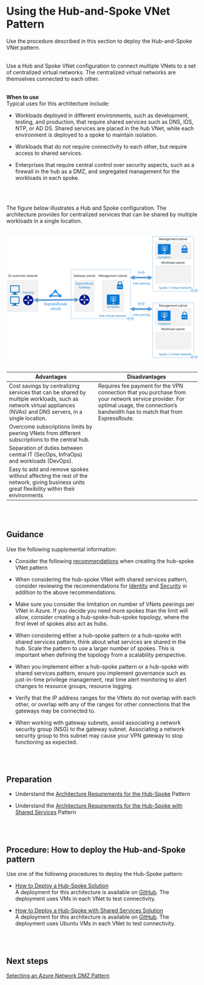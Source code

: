 # Using the Hub-and-Spoke VNet Pattern
Use the procedure described in this section to deploy the Hub-and-Spoke VNet pattern.
<br />
<br />

Use a Hub and Spoke VNet configuration to connect multiple VNets to a set of centralized virtual networks. The centralized virtual networks are themselves connected to each other.
<br />
<br />

**When to use**  
Typical uses for this architecture include:

- Workloads deployed in different environments, such as development, testing, and production, that require shared services such as DNS, IDS, NTP, or AD DS. Shared services are placed in the hub VNet, while each environment is deployed to a spoke to maintain isolation.
	
- Workloads that do not require connectivity to each other, but require access to shared services.
- Enterprises that require central control over security aspects, such as a firewall in the hub as a DMZ, and segregated management for the workloads in each spoke.
<br />
<br />

The figure below illustrates a Hub and Spoke configuration. The architecture provides for  centralized services that can be shared by multiple workloads in a single location.
<br />
<br />

![HubandSpoke](https://github.com/alvarovitta/Azure-Networking/blob/master/images/HubandSpoke.png)
<br />
<br />

|**Advantages** | **Disadvantages** |  
| -------------| -------------| 
| Cost savings by centralizing services that can be shared by multiple workloads, such as network virtual appliances (NVAs) and DNS servers, in a single location. | Requires fee payment for the VPN connection that you purchase from your network service provider. For optimal usage, the connection’s bandwidth has to match that from ExpressRoute.|
| Overcome subscriptions limits by peering VNets from different subscriptions to the central hub.| |
| Separation of duties between central IT (SecOps, InfraOps) and workloads (DevOps).| |
| Easy to add and remove spokes without affecting the rest of the network, giving business units great flexibility within their environments | |
<br />
<br />

## Guidance
Use the following supplemental information:

- Consider the following [recommendations](https://docs.microsoft.com/en-us/azure/architecture/reference-architectures/hybrid-networking/hub-spoke#recommendations) when creating the hub-spoke VNet pattern
	
- When considering the hub-spoke VNet with shared services pattern, consider reviewing the recommendations for [Identity](https://docs.microsoft.com/en-us/azure/architecture/reference-architectures/hybrid-networking/shared-services#identity) and [Security](https://docs.microsoft.com/en-us/azure/architecture/reference-architectures/hybrid-networking/shared-services#security) in addition to the above recommendations.
- Make sure you consider the limitation on number of VNets peerings per VNet in Azure. If you decide you need more spokes than the limit will allow, consider creating a hub-spoke-hub-spoke topology, where the first level of spokes also act as hubs.
- When considering either a hub-spoke pattern or a hub-spoke with shared services pattern, think about what services are shared in the hub. Scale the pattern to use a larger number of spokes. This is important when defining the topology from a scalability perspective.
- When you implement either a hub-spoke pattern or a hub-spoke with shared services pattern, ensure you implement governance such as just-in-time privilege management, real time alert monitoring to alert changes to resource groups, resource logging.
- Verify that the IP address ranges for the VNets do not overlap with each other, or overlap with any of the ranges for other connections that the gateways may be connected to.
- When working with gateway subnets, avoid associating a network security group (NSG) to the gateway subnet. Associating a network security group to this subnet may cause your VPN gateway to stop functioning as expected. 
<br />
<br />	

## Preparation	
- Understand the [Architecture Requirements for the Hub-Spoke](https://docs.microsoft.com/en-us/azure/architecture/reference-architectures/hybrid-networking/hub-spoke#architecture) Pattern
	
- Understand the [Architecture Requirements for the Hub-Spoke with Shared Services](https://docs.microsoft.com/en-us/azure/architecture/reference-architectures/hybrid-networking/shared-services#architecture) Pattern
<br />
<br />


## Procedure:  How to deploy the Hub-and-Spoke pattern
Use one of the following procedures to deploy the Hub-Spoke pattern:
- [How to Deploy a Hub-Spoke Solution](https://docs.microsoft.com/en-us/azure/architecture/reference-architectures/hybrid-networking/hub-spoke#deploy-the-solution)  
  A deployment for this architecture is available on [GitHub](https://github.com/mspnp/reference-architectures). The deployment uses VMs in each VNet to test connectivity. 
	
- [How to Deploy a Hub-Spoke with Shared Services Solution](https://docs.microsoft.com/en-us/azure/architecture/reference-architectures/hybrid-networking/shared-services#deploy-the-solution)  
  A deployment for this architecture is available on [GitHub](https://github.com/mspnp/reference-architectures). The deployment uses Ubuntu VMs in each VNet to test connectivity.
<br />
<br />

## Next steps
[Selecting an Azure Network DMZ Pattern](3.4-Selecting-an-Azure-Network-DMZ-Pattern.md)
